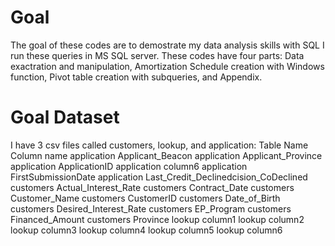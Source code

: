 # Goal
The goal of these codes are to demostrate my data analysis skills with SQL
	I run these queries in MS SQL server. 
	These codes have four parts: 
		Data exactration and manipulation, 
		Amortization Schedule creation with Windows function,
		Pivot table creation with subqueries,
		and Appendix. 


# Goal Dataset
I have 3 csv files called customers, lookup, and application:
Table Name	Column name
application	Applicant_Beacon
application	Applicant_Province
application	ApplicationID
application	column6
application	FirstSubmissionDate
application	Last_Credit_Declinedcision_CoDeclined
customers	Actual_Interest_Rate
customers	Contract_Date
customers	Customer_Name
customers	CustomerID
customers	Date_of_Birth
customers	Desired_Interest_Rate
customers	EP_Program
customers	Financed_Amount
customers	Province
lookup	column1
lookup	column2
lookup	column3
lookup	column4
lookup	column5
lookup	column6
